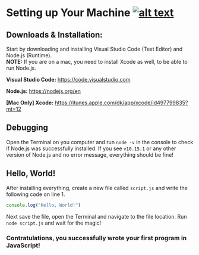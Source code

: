 # Setting up Your Machine [![alt text](https://icon-icons.com/icons2/936/PNG/32/download-to-storage-drive_icon-icons.com_73590.png "Download Lesson 1: Setting up Your Machine")](https://github.com/martensievers/Resource-Files/raw/master/Exercise%201%20-%20Setting%20up%20Your%20Machine%20%26%20JavaScript%20Basics.pdf)

## Downloads & Installation:

Start by downloading and installing Visual Studio Code (Text Editor) and Node.js (Runtime).</br>
**NOTE:** If you are on a mac, you need to install Xcode as well, to be able to run Node.js.

**Visual Studio Code:** https://code.visualstudio.com

**Node.js:** https://nodejs.org/en

**[Mac Only] Xcode:** https://itunes.apple.com/dk/app/xcode/id497799835?mt=12




## Debugging

Open the Terminal on you computer and run `node -v` in the console to check if Node.js was successfully installed. If you see `v10.15.1` or any other version of Node.js and no error message, everything should be fine!




## Hello, World!

After installing everything, create a new file called `script.js` and write the following code on line 1. 

```javascript
console.log("Hello, World!")
```

Next save the file, open the Terminal and navigate to the file location. Run `node script.js` and wait for the magic!

### Contratulations, you successfully wrote your first program in JavaScript!

<link rel="stylesheet" href="https://maxcdn.bootstrapcdn.com/font-awesome/4.4.0/css/font-awesome.min.css">
